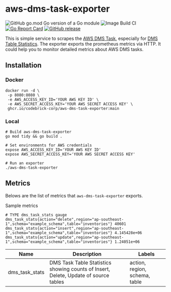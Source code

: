 # aws-dms-task-exporter
![GitHub go.mod Go version of a Go module](https://img.shields.io/github/go-mod/go-version/codebrick-corp/aws-dms-task-exporter.svg)
![Image Build CI](https://github.com/codebrick-corp/aws-dms-task-exporter/actions/workflows/build.yml/badge.svg)
[![Go Report Card](https://goreportcard.com/badge/github.com/codebrick-corp/dms-statistics-exporter)](https://goreportcard.com/report/github.com/codebrick-corp/dms-statistics-exporter)
[![GitHub release](https://img.shields.io/github/release/codebrick-corp/aws-dms-task-exporter.svg)](https://gitHub.com/codebrick-corp/aws-dms-task-exporter/releases/)

 This is simple service to scrapes the [AWS DMS Task](https://docs.aws.amazon.com/dms/latest/userguide/CHAP_Monitoring.html), especially for [DMS Table Statistics](https://docs.aws.amazon.com/dms/latest/userguide/CHAP_Monitoring.html#CHAP_Tasks.CustomizingTasks.TableState). The exporter exports the prometheus metrics via HTTP. It could help you to monitor detailed metrics about AWS DMS tasks.


## Installation

### Docker
```shell
docker run -d \
 -p 8080:8080 \
 -e AWS_ACCESS_KEY_ID='YOUR AWS KEY ID' \
 -e AWS_SECRET_ACCESS_KEY='YOUR AWS SECRET ACCESS KEY' \
 ghcr.io/codebrick-corp/aws-dms-task-exporter:main
```

### Local
```shell
# Build aws-dms-task-exporter
go mod tidy && go build .

# Set environments for AWS credentials
expose AWS_ACCESS_KEY_ID='YOUR AWS KEY ID'
expose AWS_SECRET_ACCESS_KEY='YOUR AWS SECRET ACCESS KEY'

# Run an exporter
./aws-dms-task-exporter 
```

## Metrics
Belows are the list of metrics that `aws-dms-task-exporter` exports.

Sample metrics
```
# TYPE dms_task_stats gauge
dms_task_stats{action="delete",region="ap-southeast-1",schema="example_schema",table="inventories"} 40601
dms_task_stats{action="insert",region="ap-southeast-1",schema="example_schema",table="inventories"} 4.145428e+06
dms_task_stats{action="update",region="ap-southeast-1",schema="example_schema",table="inventories"} 1.24051e+06
```

Name | Description | Labels
-----|-----|-----
dms_task_stats | DMS Task Table Statistics showing counts of Insert, Delete, Update of source tables | action, region, schema, table
